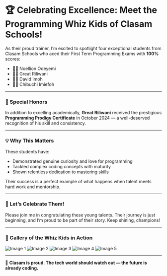 # 🏆 Celebrating Excellence: Meet the Programming Whiz Kids of Clasam Schools!

As their proud trainer, I’m excited to spotlight four exceptional students from Clasam Schools who aced their First Term Programming Exams with **100%** scores:

* 🧑‍💻 Noellion Odeyemi
* 🧑‍💻 Great Riliwani
* 🧑‍💻 David Imoh
* 🧑‍💻 Chibuchi Imiefoh

---

### 🏅 Special Honors

In addition to excelling academically, **Great Riliwani** received the prestigious **Programming Prodigy Certificate** in October 2024 — a well-deserved recognition of his skill and consistency.

---

### 💡 Why This Matters

These students have:

* Demonstrated genuine curiosity and love for programming
* Tackled complex coding concepts with maturity
* Shown relentless dedication to mastering skills

Their success is a perfect example of what happens when talent meets hard work and mentorship.

---

### 👏 Let’s Celebrate Them!

Please join me in congratulating these young talents. Their journey is just beginning, and I’m proud to be part of their story. Keep shining, champions!

---

### 📸 Gallery of the Whiz Kids in Action

![Image 1](https://agunechembaekene.wordpress.com/wp-content/uploads/2025/01/1-1.png?w=854)
![Image 2](https://agunechembaekene.wordpress.com/wp-content/uploads/2025/01/2.png?w=798)
![Image 3](https://agunechembaekene.wordpress.com/wp-content/uploads/2025/01/3.png?w=1005)
![Image 4](https://agunechembaekene.wordpress.com/wp-content/uploads/2025/01/4.png?w=861)
![Image 5](https://agunechembaekene.wordpress.com/wp-content/uploads/2025/01/5.png?w=783)

---

🎉 **Clasam is proud. The tech world should watch out — the future is already coding.**
